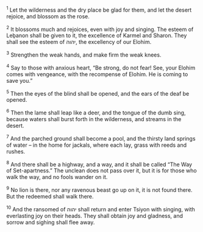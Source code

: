 <sup>1</sup> Let the wilderness and the dry place be glad for them, and let the desert rejoice, and blossom as the rose.

<sup>2</sup> It blossoms much and rejoices, even with joy and singing. The esteem of Leḇanon shall be given to it, the excellence of Karmel and Sharon. They shall see the esteem of יהוה, the excellency of our Elohim.

<sup>3</sup> Strengthen the weak hands, and make firm the weak knees.

<sup>4</sup> Say to those with anxious heart, “Be strong, do not fear! See, your Elohim comes with vengeance, with the recompense of Elohim. He is coming to save you.”

<sup>5</sup> Then the eyes of the blind shall be opened, and the ears of the deaf be opened.

<sup>6</sup> Then the lame shall leap like a deer, and the tongue of the dumb sing, because waters shall burst forth in the wilderness, and streams in the desert.

<sup>7</sup> And the parched ground shall become a pool, and the thirsty land springs of water – in the home for jackals, where each lay, grass with reeds and rushes.

<sup>8</sup> And there shall be a highway, and a way, and it shall be called “The Way of Set-apartness.” The unclean does not pass over it, but it is for those who walk the way, and no fools wander on it.

<sup>9</sup> No lion is there, nor any ravenous beast go up on it, it is not found there. But the redeemed shall walk there.

<sup>10</sup> And the ransomed of יהוה shall return and enter Tsiyon with singing, with everlasting joy on their heads. They shall obtain joy and gladness, and sorrow and sighing shall flee away.

